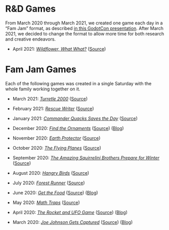 # R&D Games

From March 2020 through March 2021, we created one game each
day in a &ldquo;Fam Jam&rdquo; format, as described
[in this GodotCon presentation](https://youtu.be/Nt825GaG04Y).
After March 2021, we decided to change the format to allow
more time for both research and creative endeavors.

- April 2021: [_Wildflower, What What?_](https://the-g-force.github.io/2021-April/) ([Source](https://github.com/the-g-force/2021-April))



# Fam Jam Games

Each of the following games was created in a single Saturday with the whole family
working together on it.

- March 2021: [_Turretle 2000_](https://the-g-force.github.io/FamJam-March2021) ([Source](https://github.com/the-g-force/FamJam-March2021))

- February 2021: [_Rescue Writer_](https://the-g-force.github.io/FamJam-February2021) ([Source](https://github.com/the-g-force/FamJam-February2021))

- January 2021: [_Commander Quacks Saves the Day_](https://the-g-force.github.io/FamJam-January2021/) ([Source](https://github.com/the-g-force/FamJam-January2021))

- December 2020: [_Find the Ornaments_](https://the-g-force.github.io/FamJam-December2020/) ([Source](https://github.com/the-g-force/FamJam-December2020)) ([Blog](http://paulgestwicki.blogspot.com/2020/12/find-ornaments-thoughts-about-december.html))

- November 2020: [_Earth Protector_](https://the-g-force.github.io/FamJam-November2020/) ([Source](https://github.com/the-g-force/FamJam-November2020))

- October 2020: [_The Flying Planes_](https://the-g-force.github.io/FamJam-October2020/) ([Source](https://github.com/the-g-force/FamJam-October2020))

- September 2020: [_The Amazing Squirrelini Brothers Prepare for Winter_](https://the-g-force.github.io/FamJam-September2020) ([Source](https://github.com/the-g-force/FamJam-September2020))

- August 2020: [_Hangry Birds_](https://the-g-force.github.io/FamJam-August2020/) ([Source](https://github.com/the-g-force/FamJam-August2020))

- July 2020: [_Forest Runner_](https://the-g-force.github.io/FamJam-July2020/) ([Source](https://github.com/the-g-force/FamJam-July2020))

- June 2020: [_Get the Food_](https://the-g-force.github.io/FamJam-June2020/) ([Source](https://github.com/the-g-force/FamJam-June2020))
  ([Blog](http://paulgestwicki.blogspot.com/2020/06/fam-jam-4-get-food-and-few-words-about-3.html))

- May 2020: [_Math Traps_](https://the-g-force.github.io/FamJam-May2020/) ([Source](https://github.com/the-g-force/FamJam-May2020))

- April 2020: [_The Rocket and UFO Game_](https://the-g-force.github.io/FamJam-April2020/) ([Source](https://github.com/the-g-force/FamJam-April2020))
  ([Blog](http://paulgestwicki.blogspot.com/2020/04/fam-jam-2-rocket-and-ufo-game.html))

- March 2020: [_Joe Johnson Gets Captured_](https://the-g-force.github.io/FamJam-March2020/) ([Source](https://github.com/the-g-force/FamJam-March2020))
  ([Blog](http://paulgestwicki.blogspot.com/2020/03/fam-jam-1-joe-johnson-gets-captured.html))
